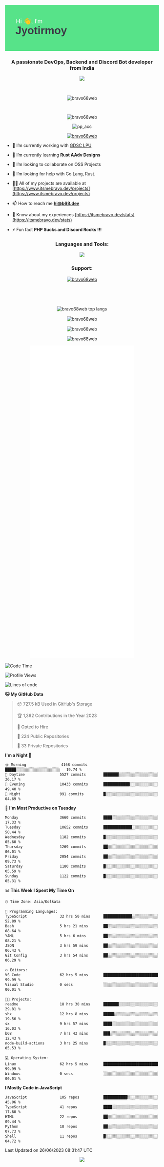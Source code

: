 <p align="center"><img src="header.png"></p>
<h3 align="center">A passionate DevOps, Backend and Discord Bot developer from India</h3>

<p align="center"><a href="https://discord.com/users/457039372009865226"><img src="https://lanyard-profile-readme.vercel.app/api/457039372009865226"></a></p>
                           
<br>
<p align="center"> <img src="https://komarev.com/ghpvc/?username=bravo68web&label=Profile%20views&color=0e75b6&style=flat" alt="bravo68web" /> </p>
<br>


<p align="center"><img src="https://github-profile-trophy.vercel.app/?username=bravo68web&theme=discord&column=3&row=2" alt="bravo68web" /> </p>
<p align="center"><img src="https://osu-embed.b68dev.xyz/pp_acc" alt="pp_acc" /> </p>

<p align="center"> <a href="https://twitter.com/bravo68web" target="blank"><img src="https://img.shields.io/twitter/follow/bravo68web?logo=twitter&style=for-the-badge" alt="bravo68web" /></a> </p>

- 🔭 I’m currently working with [GDSC LPU](https://gdsclpu.live/)

- 🌱 I’m currently learning **Rust AAdv Designs**

- 👯 I’m looking to collaborate on OSS Projects

- 🤝 I’m looking for help with Go Lang, Rust.

- 👨‍💻 All of my projects are available at [https://www.itsmebravo.dev/projects](https://www.itsmebravo.dev/projects)

<!-- - 💬 Ask me about **DF Techs** -->

- 📫 How to reach me **hi@b68.dev**

- 📄 Know about my experiences [https://itsmebravo.dev/stats](https://itsmebravo.dev/stats)

- ⚡ Fun fact **PHP Sucks and Discord Rocks !!!**

<h3 align="center">Languages and Tools:</h3>
<p align="center"> 
<img src="https://skillicons.dev/icons?i=aws,bash,c,cs,cpp,cloudflare,css,dart,devto,discord,bots,docker,electron,ember,emotion,express,fastapi,figma,firebase,flask,gcp,git,github,githubactions,go,gitlab,graphql,heroku,html,ai,ipfs,js,jest,linux,md,mastodon,mongodb,neovim,netlify,nextjs,nginx,nodejs,postgres,postman,powershell,py,react,redis,regex,replit,rocket,rust,sqlite,mysql,stackoverflow,styledcomponents,supabase,sentry,solidity,svg,tailwind,tauri,twitter,ts,unity,v,vercel,vim,vite,wasm,webpack,workers&perline=8&theme=dark" />
</p>

<h3 align="center">Support:</h3>
<p align="center"><a href="https://www.buymeacoffee.com/bravo68web"> <img align="center" src="https://cdn.buymeacoffee.com/buttons/v2/default-yellow.png" height="50" width="210" alt="bravo68web" /></a></p><br><br>
<br>

<p align="center"> <img align="center" src="https://github-readme-stats-sync.vercel.app/api/top-langs?username=bravo68web&count_private=true&show_icons=true&theme=radical&border_radius=10&&langs_count=10&layout=compact" alt="bravo68web top langs" /></p>

<p align="center"> <img align="center" src="https://github-readme-stats-sync.vercel.app/api?username=bravo68web&count_private=true&show_icons=true&theme=radical&border_radius=10" alt="bravo68web" /></p>

<p align="center"> <img align="center" src="https://github-readme-streak-stats.herokuapp.com?user=bravo68web&theme=dracula&hide_border=true" alt="bravo68web" /></p>

<p align="center"> <img align="center" src="https://github-readme-stats-sync.vercel.app/api/wakatime?username=bravo68web&count_private=true&show_icons=true&theme=aura_dark&border_radius=10&&langs_count=10&layout=compact&range=last_7_days" alt="bravo68web" /></p>

<p align="center"><img src="https://raw.githubusercontent.com/BRAVO68WEB/BRAVO68WEB/master/github-metrics.svg"></p>

<!--START_SECTION:waka-->
![Code Time](http://img.shields.io/badge/Code%20Time-4%2C995%20hrs%2012%20mins-blue)

![Profile Views](http://img.shields.io/badge/Profile%20Views-18-blue)

![Lines of code](https://img.shields.io/badge/From%20Hello%20World%20I%27ve%20Written-60.1%20million%20lines%20of%20code-blue)

**🐱 My GitHub Data** 

> 📦 727.5 kB Used in GitHub's Storage 
 > 
> 🏆 1,362 Contributions in the Year 2023
 > 
> 💼 Opted to Hire
 > 
> 📜 224 Public Repositories 
 > 
> 🔑 33 Private Repositories 
 > 
**I'm a Night 🦉** 

```text
🌞 Morning                4168 commits        █████░░░░░░░░░░░░░░░░░░░░   19.74 % 
🌆 Daytime                5527 commits        ███████░░░░░░░░░░░░░░░░░░   26.17 % 
🌃 Evening                10433 commits       ████████████░░░░░░░░░░░░░   49.40 % 
🌙 Night                  991 commits         █░░░░░░░░░░░░░░░░░░░░░░░░   04.69 % 
```
📅 **I'm Most Productive on Tuesday** 

```text
Monday                   3660 commits        ████░░░░░░░░░░░░░░░░░░░░░   17.33 % 
Tuesday                  10652 commits       █████████████░░░░░░░░░░░░   50.44 % 
Wednesday                1182 commits        █░░░░░░░░░░░░░░░░░░░░░░░░   05.60 % 
Thursday                 1269 commits        ██░░░░░░░░░░░░░░░░░░░░░░░   06.01 % 
Friday                   2054 commits        ██░░░░░░░░░░░░░░░░░░░░░░░   09.73 % 
Saturday                 1180 commits        █░░░░░░░░░░░░░░░░░░░░░░░░   05.59 % 
Sunday                   1122 commits        █░░░░░░░░░░░░░░░░░░░░░░░░   05.31 % 
```


📊 **This Week I Spent My Time On** 

```text
🕑︎ Time Zone: Asia/Kolkata

💬 Programming Languages: 
TypeScript               32 hrs 50 mins      █████████████░░░░░░░░░░░░   52.89 % 
Bash                     5 hrs 21 mins       ██░░░░░░░░░░░░░░░░░░░░░░░   08.64 % 
YAML                     5 hrs 6 mins        ██░░░░░░░░░░░░░░░░░░░░░░░   08.21 % 
JSON                     3 hrs 59 mins       ██░░░░░░░░░░░░░░░░░░░░░░░   06.43 % 
Git Config               3 hrs 54 mins       ██░░░░░░░░░░░░░░░░░░░░░░░   06.29 % 

🔥 Editors: 
VS Code                  62 hrs 5 mins       █████████████████████████   99.99 % 
Visual Studio            0 secs              ░░░░░░░░░░░░░░░░░░░░░░░░░   00.01 % 

🐱‍💻 Projects: 
readme                   18 hrs 30 mins      ███████░░░░░░░░░░░░░░░░░░   29.81 % 
shx                      12 hrs 8 mins       █████░░░░░░░░░░░░░░░░░░░░   19.56 % 
sx                       9 hrs 57 mins       ████░░░░░░░░░░░░░░░░░░░░░   16.03 % 
b68                      7 hrs 43 mins       ███░░░░░░░░░░░░░░░░░░░░░░   12.43 % 
node-build-actions       3 hrs 25 mins       █░░░░░░░░░░░░░░░░░░░░░░░░   05.53 % 

💻 Operating System: 
Linux                    62 hrs 5 mins       █████████████████████████   99.99 % 
Windows                  0 secs              ░░░░░░░░░░░░░░░░░░░░░░░░░   00.01 % 
```

**I Mostly Code in JavaScript** 

```text
JavaScript               105 repos           ███████████░░░░░░░░░░░░░░   45.06 % 
TypeScript               41 repos            ████░░░░░░░░░░░░░░░░░░░░░   17.60 % 
HTML                     22 repos            ██░░░░░░░░░░░░░░░░░░░░░░░   09.44 % 
Python                   18 repos            ██░░░░░░░░░░░░░░░░░░░░░░░   07.73 % 
Shell                    11 repos            █░░░░░░░░░░░░░░░░░░░░░░░░   04.72 % 
```




 Last Updated on 26/06/2023 08:31:47 UTC
<!--END_SECTION:waka-->

<p align="center"><img src="https://bravo68web.me/images/header_.png"></p>

